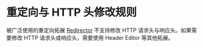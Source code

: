 # 重定向与 HTTP 头修改规则

被广泛使用的重定向拓展 [Redirector](https://einaregilsson.com/redirector/) 不支持修改 HTTP 请求头与响应头。如果需要修改 HTTP 请求头或响应头，需要使用 Header Editor 等其他拓展。
